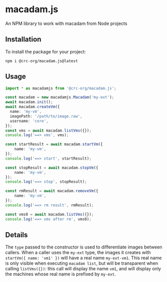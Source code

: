 # macadam.js
An NPM library to work with macadam from Node projects

## Installation

To install the package for your project:

```
npm i @crc-org/macadam.js@latest
```

## Usage

```typescript
import * as macadamjs from '@crc-org/macadam.js';

const macadam = new macadamjs.Macadam('my-ext');
await macadam.init();
await macadam.createVm({
  name: 'my-vm',
  imagePath: '/path/to/image.raw',
  username: 'core',
});
const vms = await macadam.listVms({});
console.log('==> vms', vms);

const startResult = await macadam.startVm({
    name: 'my-vm',
});
console.log('==> start', startResult);

const stopResult = await macadam.stopVm({
    name: 'my-vm',
});
console.log('==> stop', stopResult);

const rmResult = await macadam.removeVm({
    name: 'my-vm',
});
console.log('==> rm result', rmResult);

const vms0 = await macadam.listVms({});
console.log('==> vms after rm', vms0);
```

## Details

The `type` passed to the constructor is used to differentiate images between callers. When a caller uses the `my-ext` type,
the images it creates with `startVm({ name: 'vm1' })` will have a real name `my-ext-vm1`. This real name is only visible when executing `macadam list`, 
but will be transparent when calling `listVms({})`: this call will display the name `vm1`, and will display only the machines whose real name is prefixed by `my-ext`.
